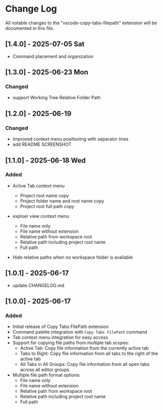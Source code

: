 # Change Log

All notable changes to the "vscode-copy-tabs-filepath" extension will be documented in this file.

## [1.4.0] - 2025-07-05 Sat

- Command placement and organization

## [1.3.0] - 2025-06-23 Mon

### Changed

- support Working Tree Relative Folder Path

## [1.2.0] - 2025-06-19

### Changed

- Improved context menu positioning with separator lines
- add README SCREENSHOT

## [1.1.0] - 2025-06-18 Wed

### Added

- Active Tab context menu

  - Project root name copy
  - Project folder name and root name copy
  - Project root full path copy

- exploer view context menu

  - File name only
  - File name without extension
  - Relative path from workspace root
  - Relative path including project root name
  - Full path

- Hide relative paths when no workspace folder is available

## [1.0.1] - 2025-06-17

- update CHANGELOG.md

## [1.0.0] - 2025-06-17

### Added

- Initial release of Copy Tabs FilePath extension
- Command palette integration with `Copy Tabs FilePath` command
- Tab context menu integration for easy access
- Support for copying file paths from multiple tab scopes:
  - Active Tab: Copy file information from the currently active tab
  - Tabs to Right: Copy file information from all tabs to the right of the active tab
  - All Tabs in All Groups: Copy file information from all open tabs across all editor groups
- Multiple file path format options:
  - File name only
  - File name without extension
  - Relative path from workspace root
  - Relative path including project root name
  - Full path
